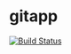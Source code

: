 # gitapp 
[![Build Status](https://dev.azure.com/2121898/AzureDevops/_apis/build/status%2Fakhtarmoin07.gitapp?branchName=master)](https://dev.azure.com/2121898/AzureDevops/_build/latest?definitionId=2&branchName=master)
